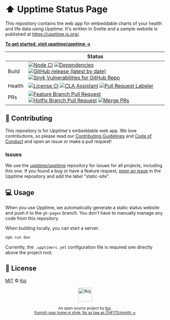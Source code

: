 # ⬆️ Upptime Status Page

This repository contains the web app for embeddable charts of your health and life data using Upptime. It's written in Svelte and a sample website is published at https://upptime.js.org/.

[**To get started, visit upptime/upptime →**](https://github.com/upptime/upptime)

<!-- prettier-ignore-start -->
|   | Status |
| - | - |
| Build | [![Node CI](https://github.com/upptime/status-page/workflows/Node%20CI/badge.svg)](https://github.com/upptime/status-page/actions?query=workflow%3A%22Node+CI%22) [![Dependencies](https://img.shields.io/librariesio/github/upptime/status-page)](https://libraries.io/github/upptime/status-page) [![GitHub release (latest by date)](https://img.shields.io/github/v/release/upptime/status-page)](https://github.com/upptime/status-page/releases) [![Snyk Vulnerabilities for GitHub Repo](https://img.shields.io/snyk/vulnerabilities/github/upptime/status-page)](https://snyk.io/test/github/upptime/status-page) |
| Health | [![License CI](https://github.com/upptime/status-page/workflows/License%20CI/badge.svg)](https://github.com/upptime/status-page/actions?query=workflow%3A%22License+CI%22) [![CLA Assistant](https://github.com/upptime/status-page/workflows/CLA%20Assistant/badge.svg)](https://github.com/upptime/status-page/actions?query=workflow%3A%22CLA+Assistant%22) [![Pull Request Labeler](https://github.com/upptime/status-page/workflows/Pull%20Request%20Labeler/badge.svg)](https://github.com/upptime/status-page/actions?query=workflow%3A%22Pull+Request+Labeler%22) |
| PRs | [![Feature Branch Pull Request](https://github.com/upptime/status-page/workflows/Feature%20Branch%20Pull%20Request/badge.svg)](https://github.com/upptime/status-page/actions?query=workflow%3A%22Feature+Branch+Pull+Request%22) [![Hotfix Branch Pull Request](https://github.com/upptime/status-page/workflows/Hotfix%20Branch%20Pull%20Request/badge.svg)](https://github.com/upptime/status-page/actions?query=workflow%3A%22Hotfix+Branch+Pull+Request%22) [![Merge PRs](https://github.com/upptime/status-page/workflows/Merge%20PRs/badge.svg)](https://github.com/upptime/status-page/actions?query=workflow%3A%22Merge+PRs%22) |
<!-- prettier-ignore-end -->

## 🎁 Contributing

This repository is for Upptime's embeddable web app. We love contributions, so please read our [Contributing Guidelines](https://github.com/upptime-js/.github/blob/master/CONTRIBUTING.md) and [Code of Conduct](https://github.com/upptime-js/.github/blob/master/CODE_OF_CONDUCT.md) and open an issue or make a pull request!

### Issues

We use the [upptime/upptime](https://github.com/upptime/upptime) repository for issues for all projects, including this one. If you found a bug or have a feature request, [open an issue](https://github.com/upptime/upptime/issues) in the Upptime repository and add the label "static-site".

## 💻 Usage

When you use Upptime, we automatically generate a static status website and push it to the `gh-pages` branch. You don't have to manually manage any code from this repository.

When building locally, you can start a server:

```bash
npm run dev
```

Currently, the `.upptimerc.yml` configuration file is required one directly above the project root.

## 📄 License

[MIT](./LICENSE) © [Koj](https://koj.co)

<p align="center">
  <a href="https://koj.co">
    <img width="44" alt="Koj" src="https://kojcdn.com/v1598284251/website-v2/koj-github-footer_m089ze.svg">
  </a>
</p>
<p align="center">
  <sub>An open source project by <a href="https://koj.co">Koj</a>. <br> <a href="https://koj.co">Furnish your home in style, for as low as CHF175/month →</a></sub>
</p>

